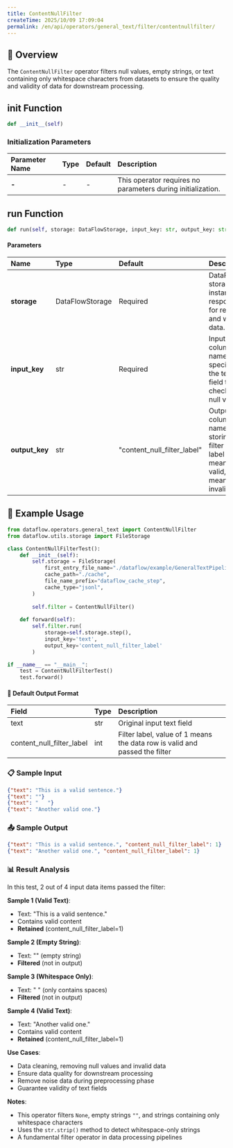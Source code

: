 ```yaml
---
title: ContentNullFilter
createTime: 2025/10/09 17:09:04
permalink: /en/api/operators/general_text/filter/contentnullfilter/
---
```


## 📘 Overview
The `ContentNullFilter` operator filters null values, empty strings, or text containing only whitespace characters from datasets to ensure the quality and validity of data for downstream processing.

## __init__ Function
```python
def __init__(self)
```
### Initialization Parameters
| Parameter Name | Type | Default | Description |
| :--- | :--- | :--- | :--- |
| **-** | - | - | This operator requires no parameters during initialization. |

## run Function
```python
def run(self, storage: DataFlowStorage, input_key: str, output_key: str='content_null_filter_label')
```
#### Parameters
| Name | Type | Default | Description |
| :------------- | :---------------- | :--------------------------- | :------------------------------------------- |
| **storage** | DataFlowStorage | Required | DataFlow storage instance responsible for reading and writing data. |
| **input_key** | str | Required | Input column name specifying the text field to check for null values. |
| **output_key** | str | "content_null_filter_label" | Output column name for storing the filter result label (1 means valid, 0 means invalid). |

## 🧠 Example Usage

```python
from dataflow.operators.general_text import ContentNullFilter
from dataflow.utils.storage import FileStorage

class ContentNullFilterTest():
    def __init__(self):
        self.storage = FileStorage(
            first_entry_file_name="./dataflow/example/GeneralTextPipeline/content_null_test_input.jsonl",
            cache_path="./cache",
            file_name_prefix="dataflow_cache_step",
            cache_type="jsonl",
        )
        
        self.filter = ContentNullFilter()
        
    def forward(self):
        self.filter.run(
            storage=self.storage.step(),
            input_key='text',
            output_key='content_null_filter_label'
        )

if __name__ == "__main__":
    test = ContentNullFilterTest()
    test.forward()
```

#### 🧾 Default Output Format
| Field | Type | Description |
| :--------------------------- | :---- | :---------------------------------- |
| text | str | Original input text field |
| content_null_filter_label | int | Filter label, value of 1 means the data row is valid and passed the filter |

### 📋 Sample Input

```json
{"text": "This is a valid sentence."}
{"text": ""}
{"text": "   "}
{"text": "Another valid one."}
```

### 📤 Sample Output

```json
{"text": "This is a valid sentence.", "content_null_filter_label": 1}
{"text": "Another valid one.", "content_null_filter_label": 1}
```

### 📊 Result Analysis

In this test, 2 out of 4 input data items passed the filter:

**Sample 1 (Valid Text)**:
- Text: "This is a valid sentence."
- Contains valid content
- **Retained** (content_null_filter_label=1)

**Sample 2 (Empty String)**:
- Text: "" (empty string)
- **Filtered** (not in output)

**Sample 3 (Whitespace Only)**:
- Text: "   " (only contains spaces)
- **Filtered** (not in output)

**Sample 4 (Valid Text)**:
- Text: "Another valid one."
- Contains valid content
- **Retained** (content_null_filter_label=1)

**Use Cases**:
- Data cleaning, removing null values and invalid data
- Ensure data quality for downstream processing
- Remove noise data during preprocessing phase
- Guarantee validity of text fields

**Notes**:
- This operator filters `None`, empty strings `""`, and strings containing only whitespace characters
- Uses the `str.strip()` method to detect whitespace-only strings
- A fundamental filter operator in data processing pipelines
